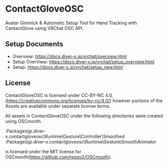 # ContactGloveOSC
Avatar Gimmick & Automatic Setup Tool for Hand Tracking with ContactGlove using VRChat OSC API.

## Setup Documents
- Overview: https://docs.diver-x.jp/vrchat/overview.html
- Setup OverView: https://docs.diver-x.jp/vrchat/setup_overview.html
- Setup: https://docs.diver-x.jp/vrchat/setup_new.html

## License
ContactGloveOSC is licensed under CC-BY-NC 4.0,
(https://creativecommons.org/licenses/by-nc/4.0/)
however portions of the Assets are available under separate license terms.

All assets in ContactGloveOSC under the following directories were created using OSCmooth.

:Packages\jp.diver-x.contactgloveosc\Runtime\Gesture\Controller\Smoothed</br>
:Packages\jp.diver-x.contactgloveosc\Runtime\Gesture\SmoothAnimator</br>

is licensed under the MIT license for OSCmooth(https://github.com/regzo2/OSCmooth).